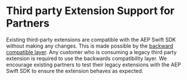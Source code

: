 # Third party Extension Support for Partners

Existing third-party extensions are compatible with the AEP Swift SDK without making any changes. This is made possible by the [backward compatible layer](../Migration/Migration_Install.md). Any customer who is consuming a legacy third party extension is required to use the backwards compatibility layer. We encourage existing partners to test their legacy extensions with the AEP Swift SDK to ensure the extension behaves as expected.
